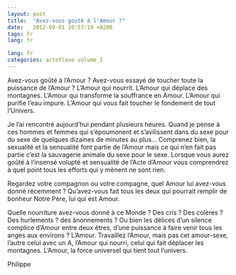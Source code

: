 ```yaml
---
layout: post
title:  "Avez-vous gouté à l'Amour ?"
date:   2012-09-01 10:57:19 +0200
tags: fr
lang: fr

lang: fr
categories: actoflove volume_I
---
```

Avez-vous goûté à l’Amour ? Avez-vous essayé de toucher toute la puissance de l’Amour ? L’Amour qui nourrit. L’Amour qui déplace des montagnes. L’Amour qui transforme la souffrance en Amour. L’Amour qui purifie l’eau impure. L’Amour qui vous fait toucher le fondement de tout l’Univers.

Je l’ai rencontré aujourd’hui pendant plusieurs heures. Quand je pense à ces hommes et femmes qui s’époumonent et s’avilissent dans du sexe pour du sexe de quelques dizaines de minutes au plus… Comprenez bien, la sexualité et la sensualité font partie de l’Amour mais ce qui n’en fait pas partie c’est la sauvagerie animale du sexe pour le sexe. Lorsque vous aurez goûté à l’insensé volupté et sensualité de l’Acte d’Amour vous comprendrez à quel point tous les efforts qui y mènent ne sont rien.

Regardez votre compagnon ou votre compagne, quel Amour lui avez-vous donné récemment ? Qu’avez-vous fait tous les deux qui pourrait remplir de bonheur Notre Père, lui qui est Amour.

Quelle nourriture avez-vous donné à ce Monde ? Des cris ? Des colères ? Des hurlements ? des ânonnements ? Ou bien les délices d’un silence complice d’Amour entre deux êtres, d’une puissance à faire venir tous les anges aux environs ? L’Amour. Travaillez l’Amour, mais pas cet amour-sexe, l’autre celui avec un A, l’Amour qui nourri, celui qui fait déplacer les montagnes. L’Amour, la force universel qui tient tout l’univers.

Philippe

<!-- 
Ce(tte) œuvre est mise à disposition selon les termes de la Licence Creative Commons Attribution - Pas d’Utilisation Commerciale 4.0 International.
-->